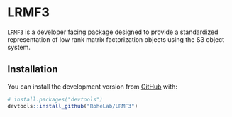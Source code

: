
<!-- README.md is generated from README.Rmd. Please edit that file -->

# LRMF3

<!-- badges: start -->
<!-- badges: end -->

`LRMF3` is a developer facing package designed to provide a standardized
representation of low rank matrix factorization objects using the S3
object system.

## Installation

You can install the development version from
[GitHub](https://github.com/) with:

``` r
# install.packages("devtools")
devtools::install_github("RoheLab/LRMF3")
```
